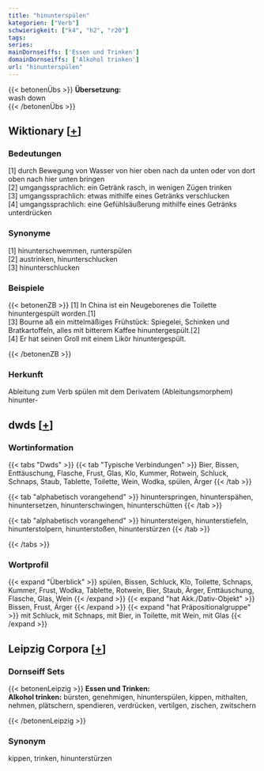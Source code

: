 ```yaml
---
title: "hinunterspülen"
kategorien: ["Verb"]
schwierigkeit: ["k4", "h2", "r20"]
tags:
series:
mainDornseiffs: ['Essen und Trinken']
domainDornseiffs: ['Alkohol trinken']
url: "hinunterspülen"
---
```


{{< betonenÜbs >}}
**Übersetzung:**  
wash  down  
{{< /betonenÜbs >}}

## Wiktionary [[+](https://de.wiktionary.org/wiki/hinunterspülen)]

### Bedeutungen
[1] durch Bewegung von Wasser von hier oben nach da unten oder von dort oben nach hier unten bringen  
[2] umgangssprachlich: ein Getränk rasch, in wenigen Zügen trinken  
[3] umgangssprachlich: etwas mithilfe eines Getränks verschlucken  
[4] umgangssprachlich: eine Gefühlsäußerung mithilfe eines Getränks unterdrücken  

### Synonyme
[1] hinunterschwemmen, runterspülen  
[2] austrinken, hinunterschlucken  
[3] hinunterschlucken  

### Beispiele
{{< betonenZB >}}
[1] In China ist ein Neugeborenes die Toilette hinuntergespült worden.[1]  
[3] Bourne aß ein mittelmäßiges Frühstück: Spiegelei, Schinken und Bratkartoffeln, alles mit bitterem Kaffee hinuntergespült.[2]  
[4] Er hat seinen Groll mit einem Likör hinuntergespült.  

{{< /betonenZB >}}
### Herkunft
Ableitung zum Verb spülen mit dem Derivatem (Ableitungsmorphem) hinunter-  



## dwds [[+](https://www.dwds.de/wb/hinunterspülen)]

### Wortinformation
{{< tabs "Dwds" >}}
{{< tab "Typische Verbindungen" >}}
Bier, Bissen, Enttäuschung, Flasche, Frust, Glas, Klo, Kummer, Rotwein, Schluck, Schnaps, Staub, Tablette, Toilette, Wein, Wodka, spülen, Ärger
{{< /tab >}}

{{< tab "alphabetisch vorangehend" >}}
hinunterspringen, hinunterspähen, hinuntersetzen, hinunterschwingen, hinunterschütten
{{< /tab >}}

{{< tab "alphabetisch vorangehend" >}}
hinuntersteigen, hinunterstiefeln, hinunterstolpern, hinunterstoßen, hinunterstürzen
{{< /tab >}}

{{< /tabs >}}

### Wortprofil
{{< expand "Überblick" >}} spülen, Bissen, Schluck, Klo, Toilette, Schnaps, Kummer, Frust, Wodka, Tablette, Rotwein, Bier, Staub, Ärger, Enttäuschung, Flasche, Glas, Wein {{< /expand >}}
{{< expand "hat Akk./Dativ-Objekt" >}} Bissen, Frust, Ärger {{< /expand >}}
{{< expand "hat Präpositionalgruppe" >}} mit Schluck, mit Schnaps, mit Bier, in Toilette, mit Wein, mit Glas {{< /expand >}}

## Leipzig Corpora [[+](https://corpora.uni-leipzig.de/en/res?word=hinunterspülen&corpusId=deu_newscrawl-public_2018)]

### Dornseiff Sets
{{< betonenLeipzig >}}
**Essen und Trinken:**  
**Alkohol trinken:** bürsten, genehmigen, hinunterspülen, kippen, mithalten, nehmen, plätschern, spendieren, verdrücken, vertilgen, zischen, zwitschern  

{{< /betonenLeipzig >}}

### Synonym
kippen, trinken, hinunterstürzen


